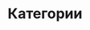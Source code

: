 ---
layout: page
title: Категории
permalink: /categories/
hero_image: /images/ruby.jpg
hero_darken: true
---